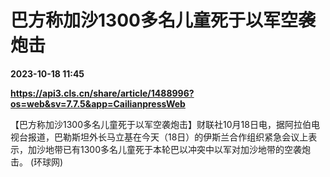 # 巴方称加沙1300多名儿童死于以军空袭炮击

**2023-10-18 11:45**

**https://api3.cls.cn/share/article/1488996?os=web&sv=7.7.5&app=CailianpressWeb**

【巴方称加沙1300多名儿童死于以军空袭炮击】财联社10月18日电，据阿拉伯电视台报道，巴勒斯坦外长马立基在今天（18日）的伊斯兰合作组织紧急会议上表示，加沙地带已有1300多名儿童死于本轮巴以冲突中以军对加沙地带的空袭炮击。 (环球网)